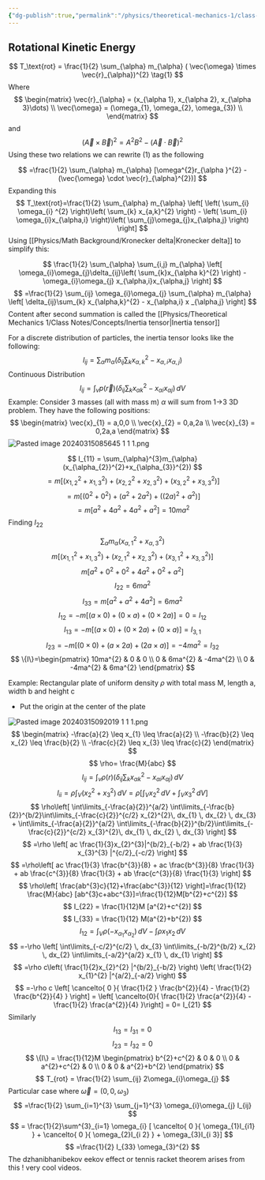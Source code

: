 ```yaml
---
{"dg-publish":true,"permalink":"/physics/theoretical-mechanics-1/class-notes/2024-03-15-rigid-bodies-cont/"}
---
```


## Rotational Kinetic Energy 
$$
T_\text{rot} = \frac{1}{2} \sum_{\alpha} m_{\alpha} ( \vec{\omega} \times \vec{r}_{\alpha})^{2} \tag{1}
$$
Where 
$$
\begin{matrix}
\vec{r}_{\alpha} = (x_{\alpha 1}, x_{\alpha 2}, x_{\alpha 3}\dots) \\
\vec{\omega} = (\omega_{1}, \omega_{2}, \omega_{3}) \\
\end{matrix}
$$
and 
$$
(\vec{A} \times \vec{B} ) ^{2} = A^{2}B^{2} - (\vec{A} \cdot \vec{B})^{2}
$$
	Using these two relations we can rewrite (1) as the following

$$
=\frac{1}{2} \sum_{\alpha} m_{\alpha} [\omega^{2}r_{\alpha }^{2} - (\vec{\omega} \cdot \vec{r}_{\alpha}^{2})]
$$
Expanding this
$$
T_\text{rot}=\frac{1}{2} \sum_{\alpha} m_{\alpha} \left[ \left( \sum_{i} \omega_{i} ^{2} \right)\left( \sum_{k} x_{a,k}^{2} \right) - \left( \sum_{i} \omega_{i}x_{\alpha,i}  \right)\left( \sum_{j}\omega_{j}x_{\alpha,j} \right) \right]
$$
Using [[Physics/Math Background/Kronecker delta\|Kronecker delta]] to simplify this:

$$
\frac{1}{2} \sum_{\alpha} \sum_{i,j} m_{\alpha} \left[ \omega_{i}\omega_{j}\delta_{ij}\left( \sum_{k}x_{\alpha k}^{2} \right) - \omega_{i}\omega_{j} x_{\alpha,i}x_{\alpha,j} \right]
$$
$$
=\frac{1}{2} \sum_{ij} \omega_{i}\omega_{j} \sum_{\alpha} m_{\alpha} \left[ \delta_{ij}\sum_{k} x_{\alpha,k}^{2} - x_{\alpha,i} x _{\alpha,j} \right]
$$
Content after second summation is called the [[Physics/Theoretical Mechanics 1/Class Notes/Concepts/Inertia tensor\|Inertia tensor]]

For a discrete distribution of particles, the inertia tensor looks like the following: 
$$
I_{ij} = \sum_{\alpha} m_{\alpha} \left( \delta_{ij} \sum_{k} x_{\alpha,k}^{2} - x_{\alpha,i} x_{\alpha,j} \right)
$$
Continuous Distribution
$$
	I_{ij} = \int _{v} p(\vec{r}) \left( \delta_{ij}\sum_{k} x_{\alpha k}^{2}-x_{\alpha i} x_{\alpha j} \right) \, dV
$$
Example: 
Consider 3 masses (all with mass m) $\alpha$ will sum from 1->3 3D problem. They have the following positions: 
$$
\begin{matrix}
\vec{x}_{1} = a,0,0 \\
\vec{x}_{2} = 0,a,2a \\
\vec{x}_{3} = 0,2a,a
\end{matrix}
$$
![Pasted image 20240315085645 1 1 1.png](/img/user/Attachments/Pasted%20image%2020240315085645%201%201%201.png)

$$
I_{11} = \sum_{\alpha}^{3}m_{\alpha}(x_{\alpha_{2}}^{2}+x_{\alpha_{3}}^{2})
$$
$$
=m[(x_{1,2}^{2}+x_{1,3}^{2})+ (x_{2,2}^{2}+x_{2,3}^{2})+(x_{3,2}^{2}+x_{3,3}^{2})]
$$
$$
=m[(0^{2}+0^{2}) + (a^{2}+2a^{2}) + ((2a)^{2} + a^{2})]
$$
$$
=m[a^{2}+4a^{2}+4a^{2}+a^{2} ] = 10ma^{2}
$$
Finding $I_{22}$

$$
 \sum_{\alpha} m_{\alpha}(x_{\alpha,1}^{2}+x_{\alpha,3}^{2})
$$
$$
m[(x_{1,1}^{2}+x_{1,3}^{2})+(x^{2}_{2,1}+x_{2,3}^{2})+(x^{2}_{3,1} + x^{2}_{3,3})]
$$
$$
m[a^{2}+0^{2}+0^{2}+4a^{2}+0^{2}+a^{2}] 
$$
$$
I_{22}=6ma^{2}
$$
$$
I_{33} = m[a^{2}+a^{2}+4a^{2}] = 6ma^{2}
$$
$$
I_{12}=-m[(a \times 0) + (0 \times a)+ (0 \times 2a)] = 0 = I_{12}
$$
$$
I_{13} = -m[(a \times 0 ) + ( 0 \times 2a ) + (0 \times a ) ] = I_{3,1}
$$
$$
I_{23} = -m[(0 \times 0 ) + (a \times 2a) + ( 2a \times a)] = -4ma^{2}=I_{32}
$$
$$
\{I\}=\begin{pmatrix}
10ma^{2} & 0 & 0 \\
0 & 6ma^{2} & -4ma^{2} \\
0 & -4ma^{2} & 6ma^{2}
\end{pmatrix}
$$

Example:
Rectangular plate of uniform density $\rho$ with total mass M, length a, width b and height c
- Put the origin at the center of the plate 

![Pasted image 20240315092019 1 1 1.png](/img/user/Attachments/Pasted%20image%2020240315092019%201%201%201.png)
$$
\begin{matrix}
-\frac{a}{2} \leq x_{1} \leq \frac{a}{2} \\
-\frac{b}{2} \leq x_{2} \leq \frac{b}{2} \\
-\frac{c}{2} \leq x_{3} \leq \frac{c}{2}
\end{matrix}
$$
$$
\rho= \frac{M}{abc}
$$
$$
I_{ij} = \int _{v} \rho(r) \left( \delta_{ij} \sum_{k} x_{\alpha k}^{2} - x_{\alpha i}x_{\alpha j} \right) \, dV 
$$
$$
I_{ii}=\rho \int _{V}(x^{2}_{2} + x_{3}^{2}) \, dV = \rho\left[ \int _{V} x_{2}^{2} \, dV +\int _{V} x_{3}^{2} \, dV  \right] 
$$
$$
\rho\left[ \int\limits_{-\frac{a}{2}}^{a/2} \int\limits_{-\frac{b}{2}}^{b/2}\int\limits_{-\frac{c}{2}}^{c/2}  x_{2}^{2}\, dx_{1}   \, dx_{2}  \, dx_{3} + \int\limits_{-\frac{a}{2}}^{a/2} \int\limits_{-\frac{b}{2}}^{b/2}\int\limits_{-\frac{c}{2}}^{c/2}  x_{3}^{2}\, dx_{1}   \, dx_{2}  \, dx_{3} \right]
$$
$$
=\rho \left[ ac \frac{1}{3}x_{2}^{3}|^{b/2}_{-b/2} + ab \frac{1}{3} x_{3}^{3} |^{c/2}_{-c/2} \right]
$$
$$
=\rho\left[ ac \frac{1}{3} \frac{b^{3}}{8} + ac \frac{b^{3}}{8} \frac{1}{3} + ab \frac{c^{3}}{8} \frac{1}{3} + ab \frac{c^{3}}{8} \frac{1}{3} \right]
$$
$$
\rho\left[ \frac{ab^{3}c}{12}+\frac{abc^{3}}{12} \right]=\frac{1}{12} \frac{M}{abc} [ab^{3}c+abc^{3}]=\frac{1}{12}M[b^{2}+c^{2}]
$$
$$
I_{22} = \frac{1}{12}M [a^{2}+c^{2}] 
$$
$$
I_{33} = \frac{1}{12} M(a^{2}+b^{2})
$$
$$
I_{12} = \int _{V}\rho(-x_{\alpha_{1}}x_{\alpha_{2}}) \, dV - \int \rho x_{1}x_{2} \, dV 
$$
$$
=-\rho \left[  \int\limits_{-c/2}^{c/2}  \, dx_{3} \int\limits_{-b/2}^{b/2} x_{2}  \, dx_{2} \int\limits_{-a/2}^{a/2} x_{1}  \, dx_{1}    \right]
$$
$$
=\rho c\left( \frac{1}{2}x_{2}^{2} |^{b/2}_{-b/2} \right) \left( \frac{1}{2} x_{1}^{2} |^{a/2}_{-a/2} \right)
$$
$$
=-\rho c \left[ \cancelto{ 0 }{ \frac{1}{2 } \frac{b^{2}}{4} - \frac{1}{2} \frac{b^{2}}{4} } \right] = \left[ \cancelto{0}{ \frac{1}{2} \frac{a^{2}}{4} -\frac{1}{2} \frac{a^{2}}{4}  }\right] = 0= I_{21}
$$
Similarly
$$
I_{13} = I_{31} = 0
$$
$$
I_{23} = I_{32} = 0 
$$
$$
\{I\} = \frac{1}{12}M 
\begin{pmatrix} 
b^{2}+c^{2} & 0 & 0 \\
0 & a^{2}+c^{2} & 0 \\
0 & 0 & a^{2}+b^{2}
\end{pmatrix}
$$
$$
T_{rot} = \frac{1}{2} \sum_{ij} 2\omega_{i}\omega_{j}
$$
Particular case where $\vec{\omega} = (0,0,\omega_{3})$
$$
=\frac{1}{2} \sum_{i=1}^{3} \sum_{j=1}^{3} \omega_{i}\omega_{j} I_{ij}
$$
$$
= \frac{1}{2}\sum^{3}_{i=1} \omega_{i} [ \cancelto{ 0 }{ \omega_{1}I_{i1} } + \cancelto{ 0 }{ \omega_{2}I_{i 2} } + \omega_{3}I_{i 3}]
$$
$$
=\frac{1}{2} I_{33} \omega_{3}^{2}
$$The dzhanibhanibekov eekov effect or tennis racket theorem arises from this ! very cool videos. 

